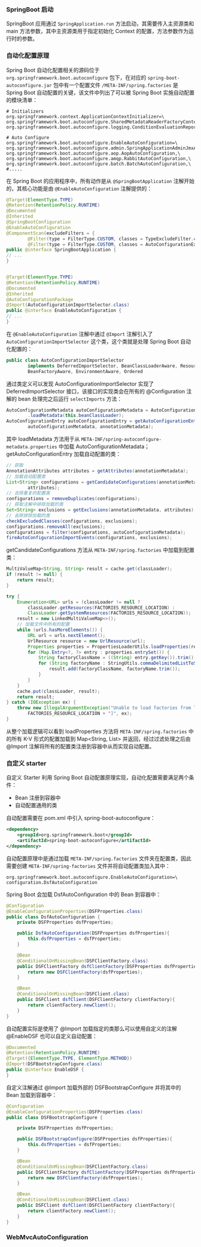 ### SpringBoot 启动
SpringBoot 应用通过 ```SpringApplication.run``` 方法启动，其需要传入主资源类和 main 方法参数，其中主资源类用于指定初始化 Context 的配置，方法参数作为运行时的参数。


### 自动化配置原理
Spring Boot 自动化配置相关的源码位于 ```org.springframework.boot.autoconfigure``` 包下，在对应的 ```spring-boot-autoconfigure.jar``` 包中有一个配置文件 ```/META-INF/spring.factories``` 是 Spring Boot 自动配置的关键，该文件中列出了可以被 Spring Boot 实施自动配置的模块清单：
```properties
# Initializers
org.springframework.context.ApplicationContextInitializer=\
org.springframework.boot.autoconfigure.SharedMetadataReaderFactoryContextInitializer,\
org.springframework.boot.autoconfigure.logging.ConditionEvaluationReportLoggingListener

# Auto Configure
org.springframework.boot.autoconfigure.EnableAutoConfiguration=\
org.springframework.boot.autoconfigure.admin.SpringApplicationAdminJmxAutoConfiguration,\
org.springframework.boot.autoconfigure.aop.AopAutoConfiguration,\
org.springframework.boot.autoconfigure.amqp.RabbitAutoConfiguration,\
org.springframework.boot.autoconfigure.batch.BatchAutoConfiguration,\
#.....
```

在 Spring Boot 的应用程序中，所有动作是从 ```@SpringBootApplication``` 注解开始的，其核心功能是由 ```@EnableAutoConfiguration``` 注解提供的：
```java
@Target(ElementType.TYPE)
@Retention(RetentionPolicy.RUNTIME)
@Documented
@Inherited
@SpringBootConfiguration
@EnableAutoConfiguration
@ComponentScan(excludeFilters = {
		@Filter(type = FilterType.CUSTOM, classes = TypeExcludeFilter.class),
		@Filter(type = FilterType.CUSTOM, classes = AutoConfigurationExcludeFilter.class) })
public @interface SpringBootApplication {
// ...
}


@Target(ElementType.TYPE)
@Retention(RetentionPolicy.RUNTIME)
@Documented
@Inherited
@AutoConfigurationPackage
@Import(AutoConfigurationImportSelector.class)
public @interface EnableAutoConfiguration {
// ...
}
```
在 ```@EnableAutoConfiguration``` 注解中通过 ```@Import``` 注解引入了 ```AutoConfigurationImportSelector``` 这个类，这个类就是处理 Spring Boot 自动化配置的：
```java
public class AutoConfigurationImportSelector
		implements DeferredImportSelector, BeanClassLoaderAware, ResourceLoaderAware,
		BeanFactoryAware, EnvironmentAware, Ordered
```
通过类定义可以发现 AutoConfigurationImportSelector 实现了 DeferredImportSelector 接口，该接口的实现类会在所有的 @Configuration 注解的 bean 处理完之后运行 ```selectImports``` 方法：
```java
AutoConfigurationMetadata autoConfigurationMetadata = AutoConfigurationMetadataLoader
		.loadMetadata(this.beanClassLoader);
AutoConfigurationEntry autoConfigurationEntry = getAutoConfigurationEntry(
		autoConfigurationMetadata, annotationMetadata);
```
其中 loadMetadata 方法用于从 ```META-INF/spring-autoconfigure-metadata.properties``` 中加载 AutoConfigurationMetadata；getAutoConfigurationEntry 加载自动配置的类：
```java
// 获取
AnnotationAttributes attributes = getAttributes(annotationMetadata);
// 加载自动配置类
List<String> configurations = getCandidateConfigurations(annotationMetadata,
		attributes);
// 去除重复的配置类
configurations = removeDuplicates(configurations);
// 获取注解中排除加载的类
Set<String> exclusions = getExclusions(annotationMetadata, attributes);
// 去除排除加载的类
checkExcludedClasses(configurations, exclusions);
configurations.removeAll(exclusions);
configurations = filter(configurations, autoConfigurationMetadata);
fireAutoConfigurationImportEvents(configurations, exclusions);
```
getCandidateConfigurations 方法从 ```META-INF/spring.factories``` 中加载到配置类：
```java
MultiValueMap<String, String> result = cache.get(classLoader);
if (result != null) {
	return result;
}

try {
    Enumeration<URL> urls = (classLoader != null ? 
        classLoader.getResources(FACTORIES_RESOURCE_LOCATION) :
        ClassLoader.getSystemResources(FACTORIES_RESOURCE_LOCATION));
    result = new LinkedMultiValueMap<>();
    // 加载文件中所有的配置
    while (urls.hasMoreElements()) {
        URL url = urls.nextElement();
        UrlResource resource = new UrlResource(url);
        Properties properties = PropertiesLoaderUtils.loadProperties(resource);
        for (Map.Entry<?, ?> entry : properties.entrySet()) {
            String factoryClassName = ((String) entry.getKey()).trim();
            for (String factoryName : StringUtils.commaDelimitedListToStringArray((String) entry.getValue())) {
                result.add(factoryClassName, factoryName.trim());
            }
        }
    }
    cache.put(classLoader, result);
    return result;
} catch (IOException ex) {
    throw new IllegalArgumentException("Unable to load factories from location [" +
        FACTORIES_RESOURCE_LOCATION + "]", ex);
}
```
从整个加载逻辑可以看到 loadProperties 方法将 ```META-INF/spring.factories``` 中的所有 K-V 形式的配置加载到 Map<String, List<String>> 并返回，经过过滤处理之后由 @Import 注解将所有的配置类注册到容器中从而实现自动配置。
### 自定义 starter
自定义 Starter 利用 Spring Boot 自动配置原理实现，自动化配置需要满足两个条件：
- Bean 注册到容器中
- 自动配置通用的类

自动配置需要在 pom.xml 中引入 spring-boot-autoconfigure：
```xml
<dependency>
    <groupId>org.springframework.boot</groupId>
    <artifactId>spring-boot-autoconfigure</artifactId>
</dependency>
```
自动配置原理中是通过加载 ```META-INF/spring.factories``` 文件夹在配置类，因此需要创建 ```META-INF/spring-factories``` 文件并将自动配置类加入其中：
```properties
org.springframework.boot.autoconfigure.EnableAutoConfiguration=\
configuration.DsfAutoConfiguration
```
Spring Boot 会加载 DsfAutoConfiguration 中的 Bean 到容器中：
```java
@Configuration
@EnableConfigurationProperties(DSFProperties.class)
public class DsfAutoConfiguration {
    private DSFProperties dsfProperties;

    public DsfAutoConfiguration(DSFProperties dsfProperties){
        this.dsfProperties = dsfProperties;
    }

    @Bean
    @ConditionalOnMissingBean(DSFClientFactory.class)
    public DSFClientFactory dsfClientFactory(DSFProperties dsfProperties){
        return new DSFClientFactory(dsfProperties);
    }

    @Bean
    @ConditionalOnMissingBean(DSFClient.class)
    public DSFClient dsfClient(DSFClientFactory clientFactory){
        return clientFactory.newClient();
    }
}
```

自动配置实际是使用了 @Import 加载指定的类那么可以使用自定义的注解 @EnableDSF 也可以自定义自动配置：
```java
@Documented
@Retention(RetentionPolicy.RUNTIME)
@Target({ElementType.TYPE, ElementType.METHOD})
@Import(DSFBootstrapConfigure.class)
public @interface EnableDSF {
}
```
自定义注解通过 @Import 加载外部的 DSFBootstrapConfigure 并将其中的 Bean 加载到容器中：
```java
@Configuration
@EnableConfigurationProperties(DSFProperties.class)
public class DSFBootstrapConfigure {

    private DSFProperties dsfProperties;

    public DSFBootstrapConfigure(DSFProperties dsfProperties){
        this.dsfProperties = dsfProperties;
    }

    @Bean
    @ConditionalOnMissingBean(DSFClientFactory.class)
    public DSFClientFactory dsfClientFactory(DSFProperties dsfProperties){
        return new DSFClientFactory(dsfProperties);
    }

    @Bean
    @ConditionalOnMissingBean(DSFClient.class)
    public DSFClient dsfClient(DSFClientFactory clientFactory){
        return clientFactory.newClient();
    }
}
```

### WebMvcAutoConfiguration